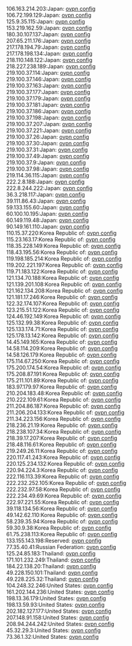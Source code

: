 106.163.214.203:Japan: [ovpn config](vpn/106_163_214_203.ovpn)  
106.72.199.129:Japan: [ovpn config](vpn/106_72_199_129.ovpn)  
125.9.35.115:Japan: [ovpn config](vpn/125_9_35_115.ovpn)  
153.219.162.59:Japan: [ovpn config](vpn/153_219_162_59.ovpn)  
180.30.107.137:Japan: [ovpn config](vpn/180_30_107_137.ovpn)  
207.65.211.176:Japan: [ovpn config](vpn/207_65_211_176.ovpn)  
217.178.194.79:Japan: [ovpn config](vpn/217_178_194_79.ovpn)  
217.178.198.134:Japan: [ovpn config](vpn/217_178_198_134.ovpn)  
218.110.148.122:Japan: [ovpn config](vpn/218_110_148_122.ovpn)  
218.227.238.189:Japan: [ovpn config](vpn/218_227_238_189.ovpn)  
219.100.37.114:Japan: [ovpn config](vpn/219_100_37_114.ovpn)  
219.100.37.146:Japan: [ovpn config](vpn/219_100_37_146.ovpn)  
219.100.37.163:Japan: [ovpn config](vpn/219_100_37_163.ovpn)  
219.100.37.177:Japan: [ovpn config](vpn/219_100_37_177.ovpn)  
219.100.37.179:Japan: [ovpn config](vpn/219_100_37_179.ovpn)  
219.100.37.181:Japan: [ovpn config](vpn/219_100_37_181.ovpn)  
219.100.37.186:Japan: [ovpn config](vpn/219_100_37_186.ovpn)  
219.100.37.198:Japan: [ovpn config](vpn/219_100_37_198.ovpn)  
219.100.37.207:Japan: [ovpn config](vpn/219_100_37_207.ovpn)  
219.100.37.221:Japan: [ovpn config](vpn/219_100_37_221.ovpn)  
219.100.37.26:Japan: [ovpn config](vpn/219_100_37_26.ovpn)  
219.100.37.30:Japan: [ovpn config](vpn/219_100_37_30.ovpn)  
219.100.37.31:Japan: [ovpn config](vpn/219_100_37_31.ovpn)  
219.100.37.49:Japan: [ovpn config](vpn/219_100_37_49.ovpn)  
219.100.37.9:Japan: [ovpn config](vpn/219_100_37_9.ovpn)  
219.100.37.98:Japan: [ovpn config](vpn/219_100_37_98.ovpn)  
219.114.36.115:Japan: [ovpn config](vpn/219_114_36_115.ovpn)  
222.2.8.188:Japan: [ovpn config](vpn/222_2_8_188.ovpn)  
222.8.244.222:Japan: [ovpn config](vpn/222_8_244_222.ovpn)  
36.3.218.117:Japan: [ovpn config](vpn/36_3_218_117.ovpn)  
39.111.86.43:Japan: [ovpn config](vpn/39_111_86_43.ovpn)  
59.133.155.60:Japan: [ovpn config](vpn/59_133_155_60.ovpn)  
60.100.10.195:Japan: [ovpn config](vpn/60_100_10_195.ovpn)  
60.149.119.48:Japan: [ovpn config](vpn/60_149_119_48.ovpn)  
90.149.161.110:Japan: [ovpn config](vpn/90_149_161_110.ovpn)  
110.15.37.220:Korea Republic of: [ovpn config](vpn/110_15_37_220.ovpn)  
115.23.163.17:Korea Republic of: [ovpn config](vpn/115_23_163_17.ovpn)  
118.35.228.149:Korea Republic of: [ovpn config](vpn/118_35_228_149.ovpn)  
118.43.195.56:Korea Republic of: [ovpn config](vpn/118_43_195_56.ovpn)  
119.198.185.214:Korea Republic of: [ovpn config](vpn/119_198_185_214.ovpn)  
119.202.221.197:Korea Republic of: [ovpn config](vpn/119_202_221_197.ovpn)  
119.71.183.122:Korea Republic of: [ovpn config](vpn/119_71_183_122.ovpn)  
121.134.70.188:Korea Republic of: [ovpn config](vpn/121_134_70_188.ovpn)  
121.139.201.108:Korea Republic of: [ovpn config](vpn/121_139_201_108.ovpn)  
121.162.134.208:Korea Republic of: [ovpn config](vpn/121_162_134_208.ovpn)  
121.181.17.246:Korea Republic of: [ovpn config](vpn/121_181_17_246.ovpn)  
122.32.174.107:Korea Republic of: [ovpn config](vpn/122_32_174_107.ovpn)  
123.215.51.122:Korea Republic of: [ovpn config](vpn/123_215_51_122.ovpn)  
124.46.192.149:Korea Republic of: [ovpn config](vpn/124_46_192_149.ovpn)  
125.132.99.38:Korea Republic of: [ovpn config](vpn/125_132_99_38.ovpn)  
125.133.174.71:Korea Republic of: [ovpn config](vpn/125_133_174_71.ovpn)  
125.178.13.142:Korea Republic of: [ovpn config](vpn/125_178_13_142.ovpn)  
14.45.149.165:Korea Republic of: [ovpn config](vpn/14_45_149_165.ovpn)  
14.58.114.209:Korea Republic of: [ovpn config](vpn/14_58_114_209.ovpn)  
14.58.126.179:Korea Republic of: [ovpn config](vpn/14_58_126_179.ovpn)  
175.114.67.250:Korea Republic of: [ovpn config](vpn/175_114_67_250.ovpn)  
175.200.174.54:Korea Republic of: [ovpn config](vpn/175_200_174_54.ovpn)  
175.208.87.191:Korea Republic of: [ovpn config](vpn/175_208_87_191.ovpn)  
175.211.101.89:Korea Republic of: [ovpn config](vpn/175_211_101_89.ovpn)  
183.97.179.97:Korea Republic of: [ovpn config](vpn/183_97_179_97.ovpn)  
210.204.183.48:Korea Republic of: [ovpn config](vpn/210_204_183_48.ovpn)  
210.222.109.61:Korea Republic of: [ovpn config](vpn/210_222_109_61.ovpn)  
211.204.86.187:Korea Republic of: [ovpn config](vpn/211_204_86_187.ovpn)  
211.206.204.133:Korea Republic of: [ovpn config](vpn/211_206_204_133.ovpn)  
211.34.223.156:Korea Republic of: [ovpn config](vpn/211_34_223_156.ovpn)  
218.236.21.19:Korea Republic of: [ovpn config](vpn/218_236_21_19.ovpn)  
218.238.107.34:Korea Republic of: [ovpn config](vpn/218_238_107_34.ovpn)  
218.39.17.207:Korea Republic of: [ovpn config](vpn/218_39_17_207.ovpn)  
218.48.116.61:Korea Republic of: [ovpn config](vpn/218_48_116_61.ovpn)  
219.249.26.11:Korea Republic of: [ovpn config](vpn/219_249_26_11.ovpn)  
220.117.41.243:Korea Republic of: [ovpn config](vpn/220_117_41_243.ovpn)  
220.125.234.132:Korea Republic of: [ovpn config](vpn/220_125_234_132.ovpn)  
220.94.224.3:Korea Republic of: [ovpn config](vpn/220_94_224_3.ovpn)  
222.116.113.39:Korea Republic of: [ovpn config](vpn/222_116_113_39.ovpn)  
222.232.252.105:Korea Republic of: [ovpn config](vpn/222_232_252_105.ovpn)  
222.232.97.58:Korea Republic of: [ovpn config](vpn/222_232_97_58.ovpn)  
222.234.49.69:Korea Republic of: [ovpn config](vpn/222_234_49_69.ovpn)  
222.97.221.55:Korea Republic of: [ovpn config](vpn/222_97_221_55.ovpn)  
39.118.134.56:Korea Republic of: [ovpn config](vpn/39_118_134_56.ovpn)  
49.142.62.110:Korea Republic of: [ovpn config](vpn/49_142_62_110.ovpn)  
58.239.35.94:Korea Republic of: [ovpn config](vpn/58_239_35_94.ovpn)  
59.30.9.38:Korea Republic of: [ovpn config](vpn/59_30_9_38.ovpn)  
61.75.238.113:Korea Republic of: [ovpn config](vpn/61_75_238_113.ovpn)  
133.155.143.198:Reserved: [ovpn config](vpn/133_155_143_198.ovpn)  
77.35.40.41:Russian Federation: [ovpn config](vpn/77_35_40_41.ovpn)  
125.24.85.183:Thailand: [ovpn config](vpn/125_24_85_183.ovpn)  
171.101.232.249:Thailand: [ovpn config](vpn/171_101_232_249.ovpn)  
184.22.138.20:Thailand: [ovpn config](vpn/184_22_138_20.ovpn)  
49.228.150.101:Thailand: [ovpn config](vpn/49_228_150_101.ovpn)  
49.228.225.32:Thailand: [ovpn config](vpn/49_228_225_32.ovpn)  
104.248.32.246:United States: [ovpn config](vpn/104_248_32_246.ovpn)  
161.202.144.236:United States: [ovpn config](vpn/161_202_144_236.ovpn)  
198.13.36.179:United States: [ovpn config](vpn/198_13_36_179.ovpn)  
198.13.59.93:United States: [ovpn config](vpn/198_13_59_93.ovpn)  
202.182.127.177:United States: [ovpn config](vpn/202_182_127_177.ovpn)  
207.148.91.158:United States: [ovpn config](vpn/207_148_91_158.ovpn)  
208.94.244.242:United States: [ovpn config](vpn/208_94_244_242.ovpn)  
45.32.29.3:United States: [ovpn config](vpn/45_32_29_3.ovpn)  
73.36.1.32:United States: [ovpn config](vpn/73_36_1_32.ovpn)  
